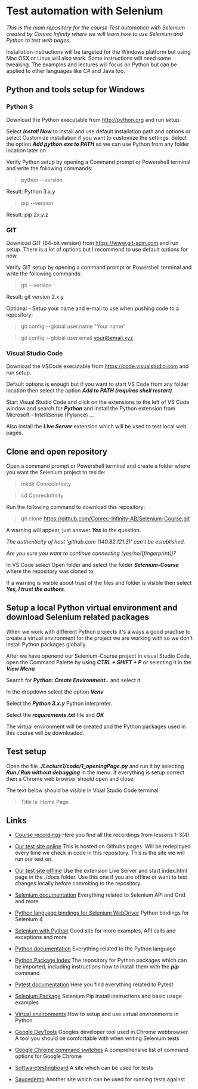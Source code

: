 # Test automation with Selenium
_This is the main repository for the course Test automation with Selenium created by Conrec Infinity where we will learn how to use Selenium and Python to test web pages._

Installation instructions will be targeted for the Windows platform but using Mac OSX or Linux will also work. Some instructions will need some tweaking. The examples and lectures will focus on Python but can be applied to other languages like C# and Java too.

## Python and tools setup for Windows

### Python 3

Download the Python executable from http://python.org and run setup. 

Select **_Install Now_** to install and use default installation path and options or select Customize installation if you want to customize the settings. Select the option **_Add python.exe to PATH_** so we can use Python from any folder location later on.

Verify Python setup by opening a Command prompt or Powershell terminal and write the following commands:

> python --version

Result: Python 3.x.y

> pip --version

Result: pip 2x.y.z

### GIT
Download GIT (64-bit version) from https://www.git-scm.com and run setup. There is a lot of options but I recommend to use default options for now.

Verify GIT setup by opening a command prompt or Powershell terminal and write the following commands:

> git --version

Result: git version 2.x.y

Optional - Setup your name and e-mail to use when pushing code to a repository:

> git config --global user.name "Your name"

> git config --global user.email your@email.xyz

### Visual Studio Code
Download the VSCode executable from https://code.visualstudio.com and run setup. 

Default options is enough but if you want to start VS Code from any folder location then select the option **_Add to PATH (requires shell restart)_**.

Start Visual Studio Code and click on the extensions to the left of VS Code window and search for **_Python_** and install the Python extension from Microsoft - IntelliSense (Pylance) ... 

Also install the **_Live Server_** extension which will be used to test local web pages.

## Clone and open repository
Open a command prompt or Powershell terminal and create a folder where you want the Selenium project to reside:

> mkdir ConrecInfinity

> cd ConrecInfinity

Run the following command to download this repository:

> git clone https://github.com/Conrec-Infinity-AB/Selenium-Course.git

A warning will appear, just answer **_Yes_** to the question.

_The authenticity of host 'github.com (140.82.121.3)' can't be established._

_Are you sure you want to continue connecting (yes/no/[fingerprint])?_

In VS Code select Open folder and select the folder **_Selenium-Course_** where the repository was cloned to.

If a warning is visible about trust of the files and folder is visible then select **_Yes, I trust the authors_**.

## Setup a local Python virtual environment and download Selenium related packages
When we work with different Python projects it's always a good practise to create a virtual environment for the project we are working with so we don't install Python packages globally.

After we have openend our Selenium-Course project In visual Studio Code, open the Command Palette by using **_CTRL + SHIFT + P_** or selecting it in the **_View Menu_** 

Search for **_Python: Create Environment.._** and select it.

In the dropdown select the option **_Venv_** 

Select the **_Python 3.x.y_** Python interpreter.

Select the **_requirements.txt_** file and **_OK_**

The virtual environment will be created and the Python packages used in this course will be downloaded.

## Test setup
Open the file **_./Lecture1/code/1_openingPage.py_** and run it by selecting **_Run / Run without debugging_** in the menu. If everything is setup correct then a Chrome web browser should open and close.

The text below should be visible in Viual Studio Code terminal:

> Title is: Home Page

## Links ##
- [Course recordings]([https://conrecinfinity2021.sharepoint.com/:f:/s/ConrecInfinity/EhTzhaQoA15Gju5-tzXswh8BwftXMnkdGaSJd_mQrbxNPw?e=oIz18x](https://conrecinfinity2021.sharepoint.com/sites/Education/SitePages/Selenium-med-Python-3.aspx?csf=1&web=1&share=EW8ivZs2ojZNmvxSHRuPHQUBIs_hsTZjjeOJ6KnVexFaWA&e=epoibm&CID=a78c2bb0-bad8-4baf-89b9-de9662dc4a56)) Here you find all the recordings from lessons 1-3(4)
 
- [Our test site online](https://conrec-infinity-ab.github.io/Selenium-Course) This is hosted on Githubs pages. Will be redeployed every time we check in code in this repository. This is the site we will run our test on.
- [Our test site offline](http://127.0.0.1:5500/docs/index.html) Use the extension Live Server and start index.html page in the ./docs folder. Use this one if you are offline or want to test changes locally before commiting to the repository. 

- [Selenium documentation](https://www.selenium.dev/documentation/) Everything related to Selenium APi and Grid and more
- [Python language bindings for Selenium WebDriver](https://www.selenium.dev/selenium/docs/api/py/api.html#) Python bindings for Selenium 4
- [Selenium with Python](https://selenium-python.readthedocs.io/index.html) Good site for more examples, API calls and exceptions and more

- [Python documentation](https://docs.python.org/3/) Everything related to the Python language 
- [Python Package Index](https://pypi.org) The repository for Python packages which can be imported, including instructions how to install them with the **_pip_** command
- [Pytest documentation](https://docs.pytest.org/en/8.0.x/how-to/index.html) Here you find everything related to Pytest

- [Selenium Package](https://pypi.org/project/selenium/) Selenium Pip install instructions and basic usage examples
- [Virtual environments](https://docs.python.org/3/library/venv.html) How to setup and use virtual environments in Python 

- [Google DevTools](https://developer.chrome.com/docs/devtools) Googles developer tool used in Chrome webbrowser. A tool you should be comfortable with when writing Selenium tests
- [Google Chrome command switches](https://peter.sh/experiments/chromium-command-line-switches/) A comprehensive list of command options for Google Chrome

- [Softwaretestingboard](https://magento.softwaretestingboard.com) A site which can be used for tests 
- [Saucedemo](https://www.saucedemo.com/) Another site which can be used for running tests against 


